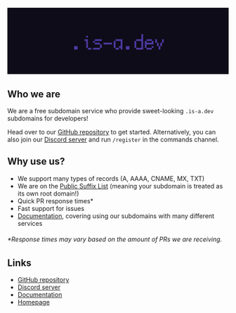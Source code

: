 ![Banner](https://raw.githubusercontent.com/is-a-dev/register/main/media/banner.png)

## Who we are
We are a free subdomain service who provide sweet-looking `.is-a.dev` subdomains for developers!

Head over to our [GitHub repository](https://github.com/is-a-dev/register) to get started. Alternatively, you can also join our [Discord server](https://discord.gg/is-a-dev-830872854677422150) and run `/register` in the commands channel.

## Why use us?
- We support many types of records (A, AAAA, CNAME, MX, TXT)
- We are on the [Public Suffix List](https://www.publicsuffix.org) (meaning your subdomain is treated as its own root domain!)
- Quick PR response times*
- Fast support for issues
- [Documentation](https://www.is-a.dev/docs), covering using our subdomains with many different services

###### *Response times may vary based on the amount of PRs we are receiving.

## Links
- [GitHub repository](https://github.com/is-a-dev/register)
- [Discord server](https://discord.com/invite/is-a-dev)
- [Documentation](https://www.is-a.dev/docs)
- [Homepage](https://www.is-a.dev)
